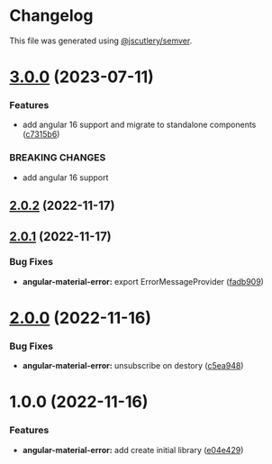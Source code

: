 # Changelog

This file was generated using [@jscutlery/semver](https://github.com/jscutlery/semver).

# [3.0.0](https://github.com/csutorasr/schaman/compare/angular-material-error-2.0.2...angular-material-error-3.0.0) (2023-07-11)


### Features

* add angular 16 support and migrate to standalone components ([c7315b6](https://github.com/csutorasr/schaman/commit/c7315b662e96b349bd8047212f0ab275490d1585))


### BREAKING CHANGES

* add angular 16 support



## [2.0.2](https://github.com/csutorasr/schaman/compare/angular-material-error-2.0.1...angular-material-error-2.0.2) (2022-11-17)

## [2.0.1](https://github.com/csutorasr/schaman/compare/angular-material-error-2.0.0...angular-material-error-2.0.1) (2022-11-17)

### Bug Fixes

- **angular-material-error:** export ErrorMessageProvider ([fadb909](https://github.com/csutorasr/schaman/commit/fadb909c3286fede3ac5f31a50c02962d23214fb))

# [2.0.0](https://github.com/csutorasr/schaman/compare/angular-material-error-1.0.0...angular-material-error-2.0.0) (2022-11-16)

### Bug Fixes

- **angular-material-error:** unsubscribe on destory ([c5ea948](https://github.com/csutorasr/schaman/commit/c5ea9482bb42008ec80781f7a1d001a5057e07dc))

# 1.0.0 (2022-11-16)

### Features

- **angular-material-error:** add create initial library ([e04e429](https://github.com/csutorasr/schaman/commit/e04e429fe13ceb494786d05c51616be14b4b028b))
